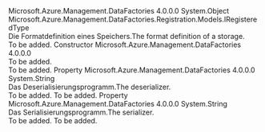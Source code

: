 <Type Name="StorageFormat" FullName="Microsoft.Azure.Management.DataFactories.Models.StorageFormat">
  <TypeSignature Language="C#" Value="public abstract class StorageFormat : Microsoft.Azure.Management.DataFactories.Registration.Models.IRegisteredType" />
  <TypeSignature Language="ILAsm" Value=".class public auto ansi abstract beforefieldinit StorageFormat extends System.Object implements class Microsoft.Azure.Management.DataFactories.Registration.Models.IRegisteredType" />
  <TypeSignature Language="DocId" Value="T:Microsoft.Azure.Management.DataFactories.Models.StorageFormat" />
  <TypeSignature Language="VB.NET" Value="Public MustInherit Class StorageFormat&#xA;Implements IRegisteredType" />
  <TypeSignature Language="F#" Value="type StorageFormat = class&#xA;    interface IRegisteredType" />
  <AssemblyInfo>
    <AssemblyName>Microsoft.Azure.Management.DataFactories</AssemblyName>
    <AssemblyVersion>4.0.0.0</AssemblyVersion>
  </AssemblyInfo>
  <Base>
    <BaseTypeName>System.Object</BaseTypeName>
  </Base>
  <Interfaces>
    <Interface>
      <InterfaceName>Microsoft.Azure.Management.DataFactories.Registration.Models.IRegisteredType</InterfaceName>
    </Interface>
  </Interfaces>
  <Docs>
    <summary>
            <span data-ttu-id="a52ee-101">Die Formatdefinition eines Speichers.</span><span class="sxs-lookup"><span data-stu-id="a52ee-101">The format definition of a storage.</span></span>
            </summary>
    <remarks>To be added.</remarks>
  </Docs>
  <Members>
    <Member MemberName=".ctor">
      <MemberSignature Language="C#" Value="protected StorageFormat ();" />
      <MemberSignature Language="ILAsm" Value=".method familyhidebysig specialname rtspecialname instance void .ctor() cil managed" />
      <MemberSignature Language="DocId" Value="M:Microsoft.Azure.Management.DataFactories.Models.StorageFormat.#ctor" />
      <MemberSignature Language="VB.NET" Value="Protected Sub New ()" />
      <MemberType>Constructor</MemberType>
      <AssemblyInfo>
        <AssemblyName>Microsoft.Azure.Management.DataFactories</AssemblyName>
        <AssemblyVersion>4.0.0.0</AssemblyVersion>
      </AssemblyInfo>
      <Parameters />
      <Docs>
        <summary>To be added.</summary>
        <remarks>To be added.</remarks>
      </Docs>
    </Member>
    <Member MemberName="Deserializer">
      <MemberSignature Language="C#" Value="public string Deserializer { get; set; }" />
      <MemberSignature Language="ILAsm" Value=".property instance string Deserializer" />
      <MemberSignature Language="DocId" Value="P:Microsoft.Azure.Management.DataFactories.Models.StorageFormat.Deserializer" />
      <MemberSignature Language="VB.NET" Value="Public Property Deserializer As String" />
      <MemberSignature Language="F#" Value="member this.Deserializer : string with get, set" Usage="Microsoft.Azure.Management.DataFactories.Models.StorageFormat.Deserializer" />
      <MemberType>Property</MemberType>
      <AssemblyInfo>
        <AssemblyName>Microsoft.Azure.Management.DataFactories</AssemblyName>
        <AssemblyVersion>4.0.0.0</AssemblyVersion>
      </AssemblyInfo>
      <ReturnValue>
        <ReturnType>System.String</ReturnType>
      </ReturnValue>
      <Docs>
        <summary>
            <span data-ttu-id="a52ee-102">Das Deserialisierungsprogramm.</span><span class="sxs-lookup"><span data-stu-id="a52ee-102">The deserializer.</span></span>
            </summary>
        <value>To be added.</value>
        <remarks>To be added.</remarks>
      </Docs>
    </Member>
    <Member MemberName="Serializer">
      <MemberSignature Language="C#" Value="public string Serializer { get; set; }" />
      <MemberSignature Language="ILAsm" Value=".property instance string Serializer" />
      <MemberSignature Language="DocId" Value="P:Microsoft.Azure.Management.DataFactories.Models.StorageFormat.Serializer" />
      <MemberSignature Language="VB.NET" Value="Public Property Serializer As String" />
      <MemberSignature Language="F#" Value="member this.Serializer : string with get, set" Usage="Microsoft.Azure.Management.DataFactories.Models.StorageFormat.Serializer" />
      <MemberType>Property</MemberType>
      <AssemblyInfo>
        <AssemblyName>Microsoft.Azure.Management.DataFactories</AssemblyName>
        <AssemblyVersion>4.0.0.0</AssemblyVersion>
      </AssemblyInfo>
      <ReturnValue>
        <ReturnType>System.String</ReturnType>
      </ReturnValue>
      <Docs>
        <summary>
            <span data-ttu-id="a52ee-103">Das Serialisierungsprogramm.</span><span class="sxs-lookup"><span data-stu-id="a52ee-103">The serializer.</span></span>
            </summary>
        <value>To be added.</value>
        <remarks>To be added.</remarks>
      </Docs>
    </Member>
  </Members>
</Type>
